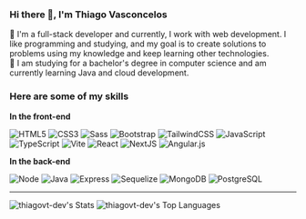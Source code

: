 
### Hi there 👋, I'm Thiago Vasconcelos


🔭 I'm a full-stack developer and currently, I work with web development. I like programming and studying, and my goal is to create solutions to problems using my knowledge and keep learning other technologies.   
🌱 I am studying for a bachelor's degree in computer science and am currently learning Java and cloud development.


### Here are some of my skills


**In the front-end**

![HTML5](https://img.shields.io/badge/-HTML5-232323?style=flat&labelColor=E34F26&logo=html5&logoColor=ffffff)
![CSS3](https://img.shields.io/badge/-CSS3-232323?style=flat&labelColor=1572B6&logo=css3&logoColor=ffffff)
![Sass](https://img.shields.io/badge/-Sass-232323?style=flat&labelColor=CC6699&logo=sass&logoColor=ffffff)
![Bootstrap](https://img.shields.io/badge/-Bootstrap-232323?style=flat&labelColor=7952B3&logo=bootstrap&logoColor=ffffff)
![TailwindCSS](https://img.shields.io/badge/-Tailwind-232323?style=flat&labelColor=06B6D4&logo=tailwindcss&logoColor=ffffff)
![JavaScript](https://img.shields.io/badge/-JavaScript-232323?style=flat&labelColor=000000&logo=javascript&logoColor=F7DF1E)
![TypeScript](https://img.shields.io/badge/-TypeScript-232323?style=flat&labelColor=000000&logo=typescript&logoColor=3178C6)
![Vite](https://img.shields.io/badge/-Vite-232323?style=flat&labelColor=646CFF&logo=vite&logoColor=ffe330)
![React](https://img.shields.io/badge/-React-232323?style=flat&labelColor=61DAFB&logo=react&logoColor=000000)
![NextJS](https://img.shields.io/badge/-NextJS-232323?style=flat&labelColor=000000&logo=nextdotjs&logoColor=ffffff)
![Angular.js](https://img.shields.io/badge/-Angular-232323?style=flat&logo=angular&logoColor=%23ffffff&labelColor=%23FF2D20&link=Angular)



**In the back-end**

![Node](https://img.shields.io/badge/-Node-232323?style=flat&labelColor=000000&logo=nodedotjs&logoColor=339933)
![Java](https://img.shields.io/badge/-Java-232323?style=flat&logo=openjdk&logoColor=%230055ff&labelColor=%23fefefe)
![Express](https://img.shields.io/badge/-Express-232323?style=flat&labelColor=000000&logo=express&logoColor=ffffff)
![Sequelize](https://img.shields.io/badge/-Sequelize-232323?style=flat&labelColor=000000&logo=sequelize&logoColor=52B0E7)
![MongoDB](https://img.shields.io/badge/-MongoDB-232323?style=flat&labelColor=47A248&logo=mongodb&logoColor=ffffff)
![PostgreSQL](https://img.shields.io/badge/-PostgreSQL-232323?style=flat&labelColor=4169E1&logo=postgresql&logoColor=ffffff)


<hr>

![thiagovt-dev's Stats](https://github-readme-stats.vercel.app/api?username=thiagovt-dev&theme=tokyonight&show_icons=true&hide_border=false&count_private=true)
![thiagovt-dev's Top Languages](https://github-readme-stats.vercel.app/api/top-langs/?username=thiagovt-dev&theme=tokyonight&show_icons=true&hide_border=false&layout=donut)
